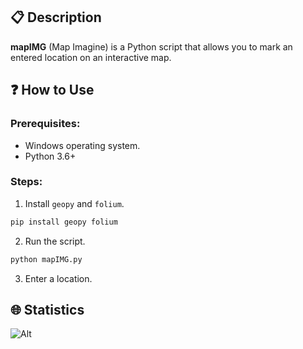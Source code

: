 ## 📋 Description
**mapIMG** (Map Imagine) is a Python script that allows you to mark an entered location on an interactive map.

## ❓ How to Use

### Prerequisites:
- Windows operating system.
- Python 3.6+

### Steps:

1. Install `geopy` and `folium`.
```bash
pip install geopy folium
```

2. Run the script.
```bash
python mapIMG.py
```

3. Enter a location.

## 🌐 Statistics
![Alt](https://repobeats.axiom.co/api/embed/90900b881178280ffba351a9d7bf7812df57f31a.svg "Repobeats analytics image")
